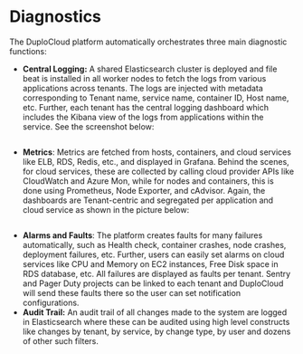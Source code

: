 # Diagnostics

The DuploCloud platform automatically orchestrates three main diagnostic functions:

* **Central Logging:** A shared Elasticsearch cluster is deployed and file beat is installed in all worker nodes to fetch the logs from various applications across tenants. The logs are injected with metadata corresponding to Tenant name, service name, container ID, Host name, etc. Further, each tenant has the central logging dashboard which includes the Kibana view of the logs from applications within the service. See the screenshot below:

<figure><img src="../../.gitbook/assets/screenshot-nimbusweb.me-2024.02.20-15_52_27.png" alt=""><figcaption></figcaption></figure>

* **Metrics**: Metrics are fetched from hosts, containers, and cloud services like ELB, RDS, Redis, etc., and displayed in Grafana. Behind the scenes, for cloud services, these are collected by calling cloud provider APIs like CloudWatch and Azure Mon, while for nodes and containers, this is done using Prometheus, Node Exporter, and cAdvisor. Again, the dashboards are Tenant-centric and segregated per application and cloud service as shown in the picture below:

<figure><img src="../../.gitbook/assets/screenshot-nimbusweb.me-2024.02.20-15_54_52.png" alt=""><figcaption></figcaption></figure>

* **Alarms and Faults**: The platform creates faults for many failures automatically, such as Health check, container crashes, node crashes, deployment failures, etc. Further, users can easily set alarms on cloud services like CPU and Memory on EC2 instances, Free Disk space in RDS database, etc. All failures are displayed as faults per tenant. Sentry and Pager Duty projects can be linked to each tenant and DuploCloud will send these faults there so the user can set notification configurations.
* **Audit Trail:** An audit trail of all changes made to the system are logged in Elasticsearch where these can be audited using high level constructs like changes by tenant, by service, by change type, by user and dozens of other such filters.

<figure><img src="../../.gitbook/assets/screenshot-nimbusweb.me-2024.02.20-15_56_17.png" alt=""><figcaption></figcaption></figure>
